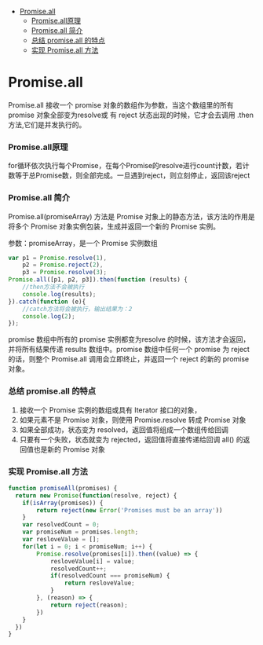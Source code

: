 - [Promise.all](#promiseall)
    - [Promise.all原理](#promiseall原理)
    - [Promise.all 简介](#promiseall-简介)
    - [总结 promise.all 的特点](#总结-promiseall-的特点)
    - [实现 Promise.all 方法](#实现-promiseall-方法)
# Promise.all
Promise.all 接收一个 promise 对象的数组作为参数，当这个数组里的所有 promise 对象全部变为resolve或 有 reject 状态出现的时候，它才会去调用 .then 方法,它们是并发执行的。
### Promise.all原理
 for循环依次执行每个Promise，在每个Promise的resolve进行count计数，若计数等于总Promise数，则全部完成。一旦遇到reject，则立刻停止，返回该reject

### Promise.all 简介
Promise.all(promiseArray) 方法是 Promise 对象上的静态方法，该方法的作用是将多个 Promise 对象实例包装，生成并返回一个新的 Promise 实例。

参数：promiseArray，是一个 Promise 实例数组
```js
var p1 = Promise.resolve(1),
    p2 = Promise.reject(2),
    p3 = Promise.resolve(3);
Promise.all([p1, p2, p3]).then(function (results) {
    //then方法不会被执行
    console.log(results);
}).catch(function (e){
    //catch方法将会被执行，输出结果为：2
    console.log(2);
});
```
promise 数组中所有的 promise 实例都变为resolve 的时候，该方法才会返回，并将所有结果传递 results 数组中。promise 数组中任何一个 promise 为 reject 的话，则整个 Promise.all 调用会立即终止，并返回一个 reject 的新的 promise 对象。

### 总结 promise.all 的特点
1. 接收一个 Promise 实例的数组或具有 Iterator 接口的对象，
2. 如果元素不是 Promise 对象，则使用 Promise.resolve 转成 Promise 对象
3. 如果全部成功，状态变为 resolved，返回值将组成一个数组传给回调
4. 只要有一个失败，状态就变为 rejected，返回值将直接传递给回调
all() 的返回值也是新的 Promise 对象

### 实现 Promise.all 方法
```js
function promiseAll(promises) {
  return new Promise(function(resolve, reject) {
    if(isArray(promises)) {
        return reject(new Error('Promises must be an array'))
    }
    var resolvedCount = 0;
    var promiseNum = promises.length;
    var resloveValue = [];
    for(let i = 0; i < promiseNum; i++) {
        Promise.resolve(promises[i]).then((value) => {
            resloveValue[i] = value;
            resolvedCount++;
            if(resolvedCount === promiseNum) {
                return resloveValue;
            }
        }, (reason) => {
            return reject(reason);
        })
    }
  })
}
```